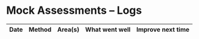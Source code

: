 # Mock Assessments – Logs

| Date | Method | Area(s) | What went well | Improve next time |
|---|---|---|---|---|
